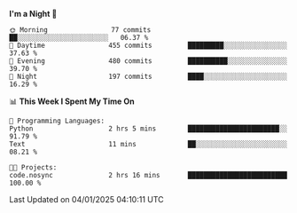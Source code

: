 <!--START_SECTION:waka-->
**I'm a Night 🦉** 

```text
🌞 Morning                77 commits          ██░░░░░░░░░░░░░░░░░░░░░░░   06.37 % 
🌆 Daytime                455 commits         █████████░░░░░░░░░░░░░░░░   37.63 % 
🌃 Evening                480 commits         ██████████░░░░░░░░░░░░░░░   39.70 % 
🌙 Night                  197 commits         ████░░░░░░░░░░░░░░░░░░░░░   16.29 % 
```


📊 **This Week I Spent My Time On** 

```text
💬 Programming Languages: 
Python                   2 hrs 5 mins        ███████████████████████░░   91.79 % 
Text                     11 mins             ██░░░░░░░░░░░░░░░░░░░░░░░   08.21 % 

🐱‍💻 Projects: 
code.nosync              2 hrs 16 mins       █████████████████████████   100.00 % 
```


 Last Updated on 04/01/2025 04:10:11 UTC
<!--END_SECTION:waka-->
